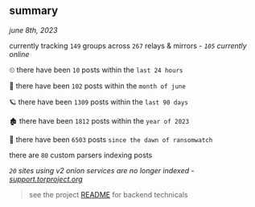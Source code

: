 
## summary
_june 8th, 2023_

currently tracking `149` groups across `267` relays & mirrors - _`105` currently online_

⏲ there have been `10` posts within the `last 24 hours`

🦈 there have been `102` posts within the `month of june`

🪐 there have been `1309` posts within the `last 90 days`

🏚 there have been `1812` posts within the `year of 2023`

🦕 there have been `6503` posts `since the dawn of ransomwatch`

there are `80` custom parsers indexing posts

_`20` sites using v2 onion services are no longer indexed - [support.torproject.org](https://support.torproject.org/onionservices/v2-deprecation/)_

> see the project [README](https://github.com/joshhighet/ransomwatch#ransomwatch--) for backend technicals
